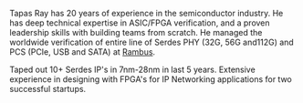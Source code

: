 ---
---

Tapas Ray has 20 years of experience in the semiconductor industry. He has deep technical expertise in ASIC/FPGA verification, and a proven leadership skills with building teams from scratch. He managed the worldwide verification of entire line of Serdes PHY (32G, 56G and112G) and PCS (PCIe, USB and SATA) at [Rambus](https://www.rambus.com).

Taped out 10+ Serdes IP's in 7nm-28nm in last 5 years. Extensive experience in designing with FPGA's for IP Networking applications for two successful startups.
